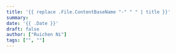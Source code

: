 ```yaml
---
title: '{{ replace .File.ContentBaseName "-" " " | title }}'
summary: 
date: '{{ .Date }}'
draft: false
author: ["Ruichen Ni"]
tags: ["", ""]
---
```

